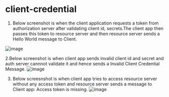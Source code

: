 # client-credential
1. Below screenshot is when the client application requests a token from authorization server after validating client id, secrets.The client app then passes this token to resource server and then resource server sends a Hello World message to Client.

![image](https://github.com/node4learning/client-credential/assets/144169388/4fff0d6f-7ec2-4a9d-801f-d34e03b0ebb1)

2.Below screenshot is when client app sends invalid client id and secret and auth server cannnot validate it and hence sends a Invalid Client Credential Message.
![image](https://github.com/node4learning/client-credential/assets/144169388/21592634-2fcf-4e69-bb8b-6fd6c172f83e)

3. Below screesnshot is when client app tries to access resource server without any access token and resource server sends a message to Client app: Access token is missing.
![image](https://github.com/node4learning/client-credential/assets/144169388/69cb9f3f-2c4c-469e-afaa-16c8a32d7ff2)

